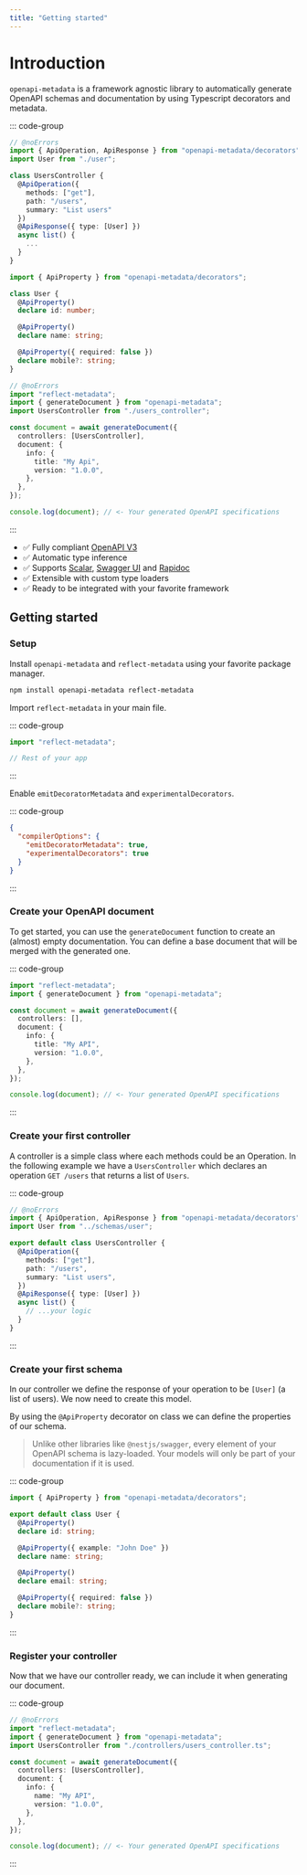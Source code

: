```yaml
---
title: "Getting started"
---
```


# Introduction

`openapi-metadata` is a framework agnostic library to automatically generate OpenAPI schemas and documentation by using Typescript decorators and metadata.

::: code-group

```ts [users_controller.ts] twoslash
// @noErrors
import { ApiOperation, ApiResponse } from "openapi-metadata/decorators";
import User from "./user";

class UsersController {
  @ApiOperation({
    methods: ["get"],
    path: "/users",
    summary: "List users"
  })
  @ApiResponse({ type: [User] })
  async list() {
    ...
  }
}
```

```ts [user.ts] twoslash
import { ApiProperty } from "openapi-metadata/decorators";

class User {
  @ApiProperty()
  declare id: number;

  @ApiProperty()
  declare name: string;

  @ApiProperty({ required: false })
  declare mobile?: string;
}
```

```ts [index.ts] twoslash
// @noErrors
import "reflect-metadata";
import { generateDocument } from "openapi-metadata";
import UsersController from "./users_controller";

const document = await generateDocument({
  controllers: [UsersController],
  document: {
    info: {
      title: "My Api",
      version: "1.0.0",
    },
  },
});

console.log(document); // <- Your generated OpenAPI specifications
```

:::

- ✅ Fully compliant [OpenAPI V3](https://swagger.io/specification/)
- ✅ Automatic type inference
- ✅ Supports [Scalar](https://scalar.com/), [Swagger UI](https://swagger.io/tools/swagger-ui/) and [Rapidoc](https://rapidocweb.com/)
- ✅ Extensible with custom type loaders
- ✅ Ready to be integrated with your favorite framework

## Getting started

### Setup

Install `openapi-metadata` and `reflect-metadata` using your favorite package manager.

```bash
npm install openapi-metadata reflect-metadata
```

Import `reflect-metadata` in your main file.

::: code-group

```ts [index.ts]
import "reflect-metadata";

// Rest of your app
```

:::

Enable `emitDecoratorMetadata` and `experimentalDecorators`.

::: code-group

```json [tsconfig.json]
{
  "compilerOptions": {
    "emitDecoratorMetadata": true,
    "experimentalDecorators": true
  }
}
```

:::

### Create your OpenAPI document

To get started, you can use the `generateDocument` function to create an (almost) empty documentation. You can define a base document that will be merged with the generated one.

::: code-group

```ts [index.ts] twoslash
import "reflect-metadata";
import { generateDocument } from "openapi-metadata";

const document = await generateDocument({
  controllers: [],
  document: {
    info: {
      title: "My API",
      version: "1.0.0",
    },
  },
});

console.log(document); // <- Your generated OpenAPI specifications
```

:::

### Create your first controller

A controller is a simple class where each methods could be an Operation.
In the following example we have a `UsersController` which declares an operation `GET /users` that returns a list of `Users`.

::: code-group

```ts [controllers/users_controller.ts] twoslash
// @noErrors
import { ApiOperation, ApiResponse } from "openapi-metadata/decorators";
import User from "../schemas/user";

export default class UsersController {
  @ApiOperation({
    methods: ["get"],
    path: "/users",
    summary: "List users",
  })
  @ApiResponse({ type: [User] })
  async list() {
    // ...your logic
  }
}
```

:::

### Create your first schema

In our controller we define the response of your operation to be `[User]` (a list of users). We now need to create this model.

By using the `@ApiProperty` decorator on class we can define the properties of our schema.

> Unlike other libraries like `@nestjs/swagger`, every element of your OpenAPI schema is lazy-loaded. Your models will only be part of your documentation if it is used.

::: code-group

```ts [schemas/user.ts] twoslash
import { ApiProperty } from "openapi-metadata/decorators";

export default class User {
  @ApiProperty()
  declare id: string;

  @ApiProperty({ example: "John Doe" })
  declare name: string;

  @ApiProperty()
  declare email: string;

  @ApiProperty({ required: false })
  declare mobile?: string;
}
```

:::

### Register your controller

Now that we have our controller ready, we can include it when generating our document.

::: code-group

```ts [index.ts] twoslash
// @noErrors
import "reflect-metadata";
import { generateDocument } from "openapi-metadata";
import UsersController from "./controllers/users_controller.ts";

const document = await generateDocument({
  controllers: [UsersController],
  document: {
    info: {
      name: "My API",
      version: "1.0.0",
    },
  },
});

console.log(document); // <- Your generated OpenAPI specifications
```

:::
